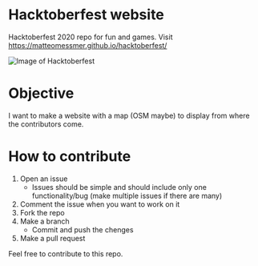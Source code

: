 # Hacktoberfest website
Hacktoberfest 2020 repo for fun and games.
Visit https://matteomessmer.github.io/hacktoberfest/

![Image of Hacktoberfest](https://repository-images.githubusercontent.com/200877850/a3998700-e181-11ea-86c2-0bff8811ded4)

# Objective
I want to make a website with a map (OSM maybe) to display from where the contributors come. 

# How to contribute
1) Open an issue 
    - Issues should be simple and should include only one functionality/bug (make multiple issues if there are many)
2) Comment the issue when you want to work on it
3) Fork the repo
4) Make a branch 
    - Commit and push the chenges
5) Make a pull request

Feel free to contribute to this repo. 
